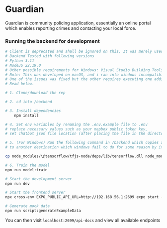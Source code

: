 # Guardian

Guardian is community policing application, essentially an online portal which enables reporting crimes and contacting your local force.

### Running the backend for development

```bash
# Client is deprecated and shall be ignored on this. It was merely used for initial phases of development.
# Backend Tested with following versions
# Python 3.11
# NodeJS 22.19.0
# Other possible requirements for Windows: Visual Studio Building Tools with C++ development kit module
# Note: This was developed on macOS, and i ran into windows incompatibilty issues when running on Windows for testing.
# One of the issues was fixed but the other requires executing one additonal command before running the project.
# Read below.

# 1. Clone/download the rep

# 2. cd into /backend

# 3. Install dependencies
    npm install

# 4. Set env variables by renaming the .env.example file to .env
# replace necessary values such as your mapbox public token key,
# set chatbot json file location (after placing the file in the directory) and chatbot project name

# 5. (For Windows) Run the following command in /backend which copies a tensorflow file
# to another destination which windows fail to do for some reason by its own

cp node_modules/\@tensorflow/tfjs-node/deps/lib/tensorflow.dll node_modules/\@tensorflow/tfjs-node/lib/napi-v8/

# 6. Train the model
npm run model:train

# Start the development server
npm run dev

# Start the frontend server
npx cross-env EXPO_PUBLIC_API_URL=http://192.168.56.1:2699 expo start -c

# Generate mock data
npm run script:generateExampleData
```

You can then visit `localhost:2699/api-docs` and view all available endpoints
